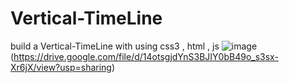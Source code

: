 # Vertical-TimeLine
build a Vertical-TimeLine with using css3 , html , js
![image](https://drive.google.com/uc?export=view&id=14otsgjdYnS3BJIY0bB49o_s3sx-Xr6jX)
(https://drive.google.com/file/d/14otsgjdYnS3BJIY0bB49o_s3sx-Xr6jX/view?usp=sharing)


